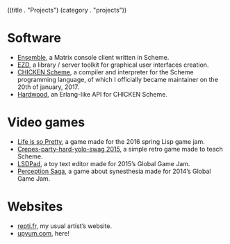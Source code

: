 ((title . "Projects")
 (category . "projects"))

Software
========

- [Ensemble](project/ensemble.xhtml), a Matrix console client written in Scheme.
- [EZD](/cgit.cgi/ezd), a library / server toolkit for graphical user interfaces creation.
- [CHICKEN Scheme](https://call-cc.org/), a compiler and interpreter for the Scheme programming language, of which I officially became maintainer on the 20th of january, 2017.
- [Hardwood](http://wiki.call-cc.org/eggref/4/hardwood), an Erlang-like API for CHICKEN Scheme.

Video games
===========

- [Life is so Pretty](project/life-is-so-pretty.xhtml), a game made for the 2016 spring Lisp game jam.
- [Crepes-party-hard-yolo-swag 2015](project/cphys2015.xhtml), a simple retro game made to teach Scheme.
- [LSDPad](project/lsdpad.xhtml), a toy text editor made for 2015’s Global Game Jam.
- [Perception Saga](project/perception-saga.xhtml), a game about synesthesia made for 2014’s Global Game Jam.

Websites
========

- [repti.fr](https://repti.fr), my usual artist’s website.
- [upyum.com](https://www.upyum.com), here!